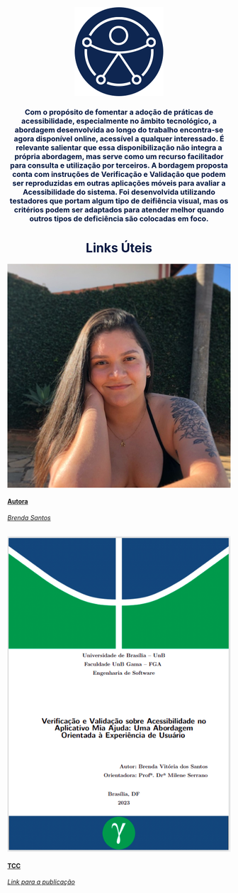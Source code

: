 <div>
  <center>
  <img class="photo" src="assets/logo.png" alt="logo">
  <h3 style="color: #011640; text-align: center">
Com o propósito de fomentar a adoção de práticas de acessibilidade, especialmente no âmbito tecnológico, a abordagem desenvolvida ao longo do trabalho encontra-se agora disponível online, acessível a qualquer interessado. É relevante salientar que essa disponibilização não integra a própria abordagem, mas serve como um recurso facilitador para consulta e utilização por terceiros. A bordagem proposta conta com instruções de Verificação e Validação que podem ser reproduzidas em outras aplicações móveis para avaliar a Acessibilidade do sistema. Foi desenvolvida utilizando testadores que portam algum tipo de deifiência visual, mas os critérios podem ser adaptados para atender melhor quando outros tipos de deficiência são colocadas em foco.
  </h3>
</div>



<div>
<h1 style="color: #011640; font-weight: bold; text-align: center"> Links Úteis </h1>
<div class="pictures">
<a href="https://github.com/brendavsantos">
  <div class="repo-border">
	<img class="photo" src="assets/members/brenda_eps.jpeg" alt="Brenda">
  </div>
	<h4 class="legenda">Autora</h4>
	<h6 class=legenda>Brenda Santos</h6>
</a>
<a href="https://github.com/brendavsantos">
  <div class="repo-border">
	<img class="photoRepo" src="assets/repositories/capa-tcc.png" alt="MicroService">
  </div>
	<h4 class="legenda">TCC</h4>
	<h6 class=legenda>Link para a publicação</h6>
</a>
</div>
</div>

